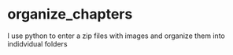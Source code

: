 # organize_chapters
I use python to enter a zip files with images and organize them into indidvidual folders
